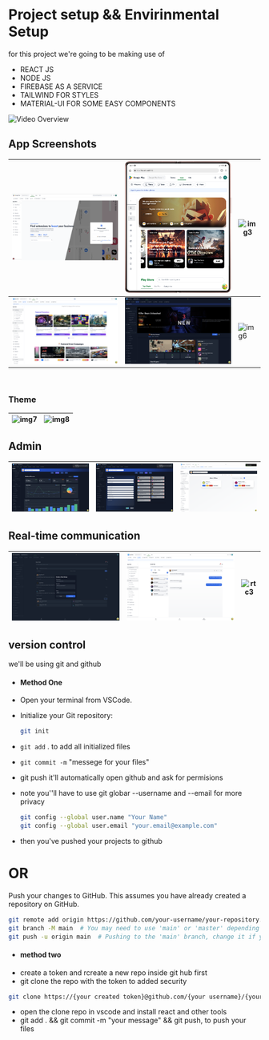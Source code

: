 # Project setup && Envirinmental Setup

for this project we're going to be making use of

- REACT JS
- NODE JS
- FIREBASE AS A SERVICE
- TAILWIND FOR STYLES
- MATERIAL-UI FOR SOME EASY COMPONENTS

![Video Overview](./thumb.png)

<!-- Images Grid Start -->
## App Screenshots

| ![img1](./presentation/Screenshot%202025-05-03%20at%2018.38.26.png) | ![img2](./presentation/Galaxy-Fold2-localhost.png) | ![img3](./presentation/darkgrid.png) |
|----------------------------|----------------------------|----------------------------|
| ![img4](./presentation/featured.png) | ![img5](./presentation/deatil.png) | ![img6](./presentation/lightGrid.png) |

<br/>

### Theme

| ![img7](./presentation/dark.png) | ![img8](./presentation/light.png) | 
|----------------------------------|----------------------------------|

<!-- Images Grid End -->

## Admin

| ![admin1](./presentation/darkboard.png) | ![admin2](./presentation/darkapps.png) | ![admin3](./presentation/users.png) |
|-------------------------------|-------------------------------|-------------------------------|

## Real-time communication

| ![rtc1](./presentation/darkgroup.png) | ![rtc2](./presentation/message.png) | ![rtc3](./images/rtc3.png) |
|---------------------------|---------------------------|---------------------------|

## version control
 we'll be using git and github

- #### Method One

- Open your terminal from VSCode.
- Initialize your Git repository:
  ```bash
  git init
  ```
- `git add` . to add all initialized files
- `git commit -m` "messege for your files"

- git push it'll automatically open github and ask for permisions
- note you''ll have to use git globar --username and --email for more privacy
  ```bash
  git config --global user.name "Your Name"
  git config --global user.email "your.email@example.com"
  ```

- then you've pushed your projects to github

# OR

Push your changes to GitHub. This assumes you have already created a repository on GitHub.

```bash
git remote add origin https://github.com/your-username/your-repository.git
git branch -M main  # You may need to use 'main' or 'master' depending on your default branch name
git push -u origin main  # Pushing to the 'main' branch, change it if your defaul
```

- #### method two
- create a token and rcreate a new repo inside git hub first
- git clone the repo with the token to added security

```bash
git clone https://{your created token}@github.com/{your username}/{your repo}.git
```

- open the clone repo in vscode and install react and other tools
- git add . && git commit -m "your message" && git push, to push your files
